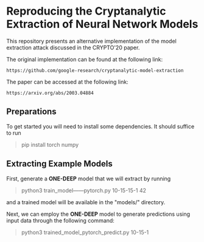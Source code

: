 # Reproducing the Cryptanalytic Extraction of Neural Network Models

This repository presents an alternative implementation of the model extraction attack discussed in the CRYPTO'20 paper.

The original implementation can be found at the following link:

    https://github.com/google-research/cryptanalytic-model-extraction

The paper can be accessed at the following link:

    https://arxiv.org/abs/2003.04884

## Preparations

To get started you will need to install some dependencies. It should suffice to run

> pip install torch numpy

## Extracting Example Models

First, generate a **ONE-DEEP** model that we will extract by running

> python3 train_model——pytorch.py 10-15-15-1 42

and a trained model will be available in the "models/" directory.

Next, we can employ the **ONE-DEEP** model to generate predictions using input data through the following command:

> python3 trained_model_pytorch_predict.py 10-15-1
